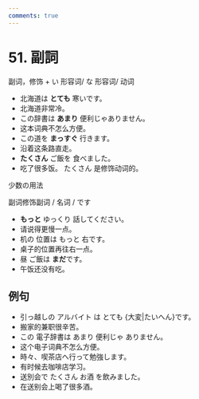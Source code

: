 ```yaml
---
comments: true
---
```


# 51. 副詞

副词，修饰 + い 形容词/ な 形容词/ 动词

- 北海道は **とても** 寒いです。
- 北海道非常冷。
- この辞書は **あまり** 便利じゃありません。
- 这本词典不怎么方便。
- この道を **まっすぐ** 行きます。
- 沿着这条路直走。
- **たくさん** ご飯を 食べました。
- 吃了很多饭。  たくさん 是修饰动词的。

少数の用法

副词修饰副词 / 名词 / です

- **もっと** ゆっくり 話してください。
- 请说得更慢一点。
- 机の 位置は もっと 右です。
- 桌子的位置再往右一点。
- 昼 ご飯は **まだ**です。
- 午饭还没有吃。

## 例句

- 引っ越しの アルバイト は とても {大変|たいへん}です。
- 搬家的兼职很辛苦。
- この 電子辞書は あまり 便利じゃ ありません。
- 这个电子词典不怎么方便。
- 時々、喫茶店へ行って勉強します。
- 有时候去咖啡店学习。
- 送別会で たくさん お酒 を飲みました。
- 在送别会上喝了很多酒。

